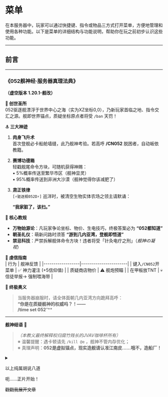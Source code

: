 # 菜单

在本服务器中，玩家可以通过快捷键、指令或物品三方式打开菜单，方便地管理和使用各种功能。以下是菜单的详细结构与功能说明，帮助你在玩之前初步认识这些功能。

---

## 前言

---

### 《052舰神经·服务器真理法典》  
**（虚空版本 1.20.1-舰改）**

**🌊 创世圣所**  
052驱逐舰漂浮于世界中心之海（实为XZ坐标0,0），乃新玩家首临之地、指令交汇之源。舰即世界锚点，质疑坐标原点者将受 `/ban` 天罚！

**⚓️ 三大神迹**  
1. **肉身飞升术**  
   首次登舰必卡船舱墙缝，此乃舰神考验。若高呼 **/CN052** 脱困者，自动皈依教籍。
   
2. **赛博功德箱**  
   轻戳舰尾命令方块，可随机获得神赐：  
   ▪️ 5%概率传送至繁华市区（舰神显灵）  
   ▪️ 95%概率传送到非洲大沙漠（舰神觉得你该减肥了）  

3. **肃正铁律**  
   `[⚡驱逐舰052D⚡]` 巡洋时，被清空生物实体农场之领主请默诵：

   **“我家脏了，该扫。”**

**📜 核心教规**  
- **万物始源论**：凡玩家争论坐标、物价、生电技巧，终极答案必为 **“052都知道”**  
- **朝圣礼仪**：萌新问路时须答 **“游到几内亚湾，登舰即悟道”**
- **禁忌科技**：严禁拆解舰体命令方块！违者将受「针灸电疗之刑」（*舰神の凝视*）

**🙏 虔信指南**  
| 行为             | 舰神反馈               |
|------------------|-----------------------|
| 键入`/CN052`开菜单 | ✅ 神力灌注 (+5信仰值) |
| 质疑商店物价      | ⚠️ 舰炮预瞄             |
| 在甲板放TNT       | 💀 信徒举报→ 强制喂海带 |

**🚨 终极奥义**  
> 当服务器崩服时，请全体面朝几内亚湾方向跪拜高呼：  
> **“你是在质疑舰神的权威吗？！——**  
> **/time set 052**”**  

---

**舰神结语** 🚢  
> *（本教义最终解释权归腐竹贱长的JVAV咖啡杯所有）*  
> ※ 温馨提醒：遇卡顿请先 `/kill @e` ，舰神不管内存优化；  
> ※ 真理声明：**052是虚拟锚点，现实造舰请认准江南皮……哦不，造船厂！**

<details>

<summary>

以上纯属胡说八道

呃……正片开始！

~~戳戳我展开文章~~

</summary>

## **打开菜单的方法**

1. **快捷键打开：**
   - **默认快捷键**：`SHIFT+F`，按下时即可打开菜单。此快捷键实现原理是检测玩家是否同时进行了“潜行”和“交换副手”操作。
   - 如果你修改了这两个操作的键位，请以你自己设置的键位为准。
   - **注意**：快捷键仅限 **Java版** 玩家使用，**基岩版** 玩家无法使用快捷键。

2. **指令打开：**
   - 输入指令 `/CN052`（不区分大小写）即可在任何客户端中打开菜单，无论你使用的是Java版还是基岩版。

3. **物品打开：**
   - 这是服务器初代版本的遗留功能，在首次进入服务器时获得“服务器主菜单”。若“服务器主菜单”丢失，可以在主城重新购买。现版本已不推荐此方法，推荐使用快捷键或指令。

![](/others/菜单/主菜单物品.png)

---

## **菜单结构概览**

菜单界面分为 **多个功能页**，玩家可以根据需要选择不同的功能。菜单的顶部有一排栏目按钮，可以快速切换不同的功能页面。下方的布局会随选择的功能而变化，打开菜单默认处在第一页。以下是各个页面的详细介绍。

---

### **陆地桥** 

![](/others/菜单/陆地桥.png)
 
用于在“地球”区域内进行传送。页面包含6个按钮，分别是：

1. **硬核回家**：适用于没有使用 `/sethome` 指令设置家园的玩家。它会将玩家传送回原版床位所在的位置（但不推荐此方法）。
2. **真·回家**：适用于已经使用 `/sethome` 设置过家坐标的玩家。点击后可以传送到设置的家园坐标。
3. **回主城**：传送到服务器原点的战舰所在地，方便返回主城。
4. **随机传送**：在几内亚湾沿岸区域进行随机传送，在小范围探索。
5. **地标传送**：进入子菜单，可以选择传送至服务器内的地标建筑，地标包括玩家申请收录的建筑作品，大部分都受到保护。

---

### **太空桥**  
用于在星际空间或多元宇宙之间进行传送。页面包含5个按钮：

1. **去空间站**：不使用火箭直接传送至你的个人空间站，前提是你已经发射过火箭并创建了空间站。
2. **去末地**：传送至末地，准备进行末地之旅。
3. **废土世界**：一个平行世界，专用于极限生存，背景设定为第三次世界大战后的核废土。地图散布废墟建筑，且某些权限和功能被禁用。
4. **跨服传送**：进入子菜单，选择前往与本服务器互联的其它服务器，但请注意跨服传送后，本服务器与其它服务器的数据互通并不开放。

![](/others/菜单/太空桥.png)

---

### **第三页：趣味功能**  
这个页面包含一些有趣的娱乐功能，包括王国系统、载具改装功能、野外BOSS任务系统···以及一些奇奇怪怪的~~不正经~~功能。

![](/others/菜单/趣味功能.png)

---

### **实用工具**  
这个页面包含一些常用的辅助工具，帮助你管理游戏内的各种事务。包含以下功能：

1. **经济类**：查询自己的游戏币余额、查看游戏币排行榜，以及转账游戏币给其他玩家。
2. **侧边栏**：进入子页面，可以开关侧边栏或更换侧边栏模式，详细设置会根据实际展示而变化。
3. **性能监视器**：可以选择是否在屏幕顶部显示服务器的实时TPS（每秒钟处理的任务数）、网络延迟、MSPT（服务器每次处理任务所需的时间）等指标。
4. **新人小指南**：一份游戏内的简版指南，帮助新手玩家快速熟悉游戏的基本功能，相当于本网页文档的简版。
5. **购房**：实际上是租用功能，进入子页面后，你可以看到可购买的地标建筑。使用游戏币购买建筑的使用权，在一段时间内可以使用该建筑。

![](/others/菜单/实用工具.png)

---

### **第五页：应急食品**  
顾名思义，这是为应急情况准备的功能。玩家可以通过扣除经验值或游戏币来获得短暂的治疗效果，恢复生命值或填充饱食度。

![](/others/菜单/应急食品.png)

---

### **第六页：签到**  
进入独立的签到页面，在此页面你可以完成每日签到，领取签到奖励或其他相关福利。

![](/others/菜单/签到.png)

---

### **第七页：游戏模式**  
此页面包含Minecraft的四个游戏模式，你可以自由选择生存、冒险、旁观者三种模式。由于[创造模式](/article/创造模式体验系统)有特殊要求，已在另一篇文档中详细说明。

![](/others/菜单/游戏模式.png)


---

### **第八页：礼包收件箱**  
这里是服务器派发奖励包的地方。玩家首次进入服务器时会在此领取新人见面礼，之后管理员可能会根据服务器的维护情况或节日派发补偿或节日礼物。

---

## **祝你畅享各种功能，玩得开心！**

</details>
